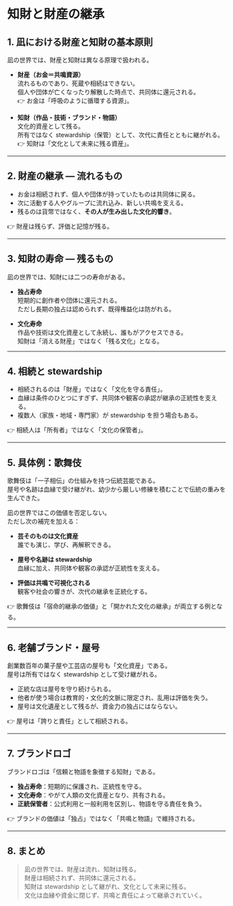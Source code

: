 # 知財と財産の継承

## 1. 凪における財産と知財の基本原則
凪の世界では、財産と知財は異なる原理で扱われる。

- **財産（お金＝共鳴資源）**  
  流れるものであり、死蔵や相続はできない。  
  個人や団体が亡くなったり解散した時点で、共同体に還元される。  
  👉 お金は「呼吸のように循環する資源」。

- **知財（作品・技術・ブランド・物語）**  
  文化的資産として残る。  
  所有ではなく stewardship（保管）として、次代に責任とともに継がれる。  
  👉 知財は「文化として未来に残る資産」。

---

## 2. 財産の継承 ― 流れるもの
- お金は相続されず、個人や団体が持っていたものは共同体に戻る。  
- 次に活動する人やグループに流れ込み、新しい共鳴を支える。  
- 残るのは貨幣ではなく、**その人が生み出した文化的響き**。

👉 財産は残らず、評価と記憶が残る。

---

## 3. 知財の寿命 ― 残るもの
凪の世界では、知財には二つの寿命がある。

- **独占寿命**  
  短期的に創作者や団体に還元される。  
  ただし長期の独占は認められず、既得権益化は防がれる。

- **文化寿命**  
  作品や技術は文化資産として永続し、誰もがアクセスできる。  
  知財は「消える財産」ではなく「残る文化」となる。

---

## 4. 相続と stewardship
- 相続されるのは「財産」ではなく「文化を守る責任」。  
- 血縁は条件のひとつにすぎず、共同体や観客の承認が継承の正統性を支える。  
- 複数人（家族・地域・専門家）が stewardship を担う場合もある。

👉 相続人は「所有者」ではなく「文化の保管者」。

---

## 5. 具体例：歌舞伎
歌舞伎は「一子相伝」の仕組みを持つ伝統芸能である。  
屋号や名跡は血縁で受け継がれ、幼少から厳しい修練を積むことで伝統の重みを生んできた。

凪の世界ではこの価値を否定しない。  
ただし次の補完を加える：

- **芸そのものは文化資産**  
  誰でも演じ、学び、再解釈できる。

- **屋号や名跡は stewardship**  
  血縁に加え、共同体や観客の承認が正統性を支える。

- **評価は共鳴で可視化される**  
  観客や社会の響きが、次代の継承を正統化する。

👉 歌舞伎は「宿命的継承の価値」と「開かれた文化の継承」が両立する例となる。

---

## 6. 老舗ブランド・屋号
創業数百年の菓子屋や工芸店の屋号も「文化資産」である。  
屋号は所有ではなく stewardship として受け継がれる。

- 正統な店は屋号を守り続けられる。  
- 他者が使う場合は教育的・文化的文脈に限定され、乱用は評価を失う。  
- 屋号は文化遺産として残るが、資金力の独占にはならない。

👉 屋号は「誇りと責任」として相続される。

---

## 7. ブランドロゴ
ブランドロゴは「信頼と物語を象徴する知財」である。

- **独占寿命**：短期的に保護され、正統性を守る。  
- **文化寿命**：やがて人類の文化資産となり、共有される。  
- **正統保管者**：公式利用と一般利用を区別し、物語を守る責任を負う。

👉 ブランドの価値は「独占」ではなく「共鳴と物語」で維持される。

---

## 8. まとめ
> 凪の世界では、財産は流れ、知財は残る。  
> 財産は相続されず、共同体に還元される。  
> 知財は stewardship として継がれ、文化として未来に残る。  
> 文化は血縁や資金に閉じず、共鳴と責任によって継承されていく。